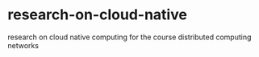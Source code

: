 # research-on-cloud-native
research on cloud native computing for the course distributed computing networks
